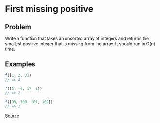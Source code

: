 # First missing positive

## Problem
Write a function that takes an unsorted array of integers and returns the
smallest positive integer that is missing from the array.
It should run in O(n) time.

## Examples
```javascript
f([1, 2, 3])
// => 4

f([3, -4, 17, 1])
// => 2

f([99, 100, 101, 102])
// => 1
```

[Source](https://leetcode.com/problems/first-missing-positive/)
